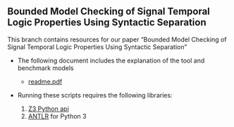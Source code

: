 ## Bounded Model Checking of Signal Temporal Logic Properties Using Syntactic Separation

This branch contains resources for our paper “Bounded Model Checking of Signal Temporal Logic Properties Using Syntactic Separation”

- The following document includes the explanation of the tool and benchmark models

  * [readme.pdf](readme.pdf)

- Running these scripts requires the following libraries:

  1. [Z3 Python api](https://github.com/Z3Prover/z3)
  2. [ANTLR](http://www.antlr.org/) for Python 3

